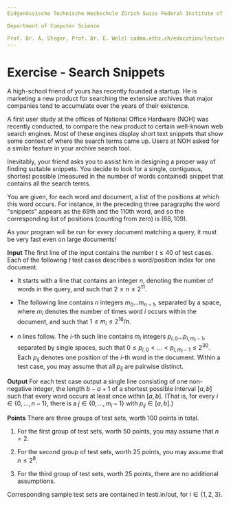 ```yaml
---
Eidgenössische Technische Hochschule Zürich Swiss Federal Institute of Technology Zurich Algorithms Lab HS22

Department of Computer Science

Prof. Dr. A. Steger, Prof. Dr. E. Welzl cadmo.ethz.ch/education/lectures/HS22/algolab
---
```


# Exercise - Search Snippets

A high-school friend of yours has recently founded a startup. He is marketing a new product for searching the extensive archives that major companies tend to accumulate over the years of their existence.

A first user study at the offices of National Office Hardware (NOH) was recently conducted, to compare the new product to certain well-known web search engines. Most of these engines display short text snippets that show some context of where the search terms came up. Users at NOH asked for a similar feature in your archive search tool.

Inevitably, your friend asks you to assist him in designing a proper way of finding suitable snippets. You decide to look for a single, contiguous, shortest possible (measured in the number of words contained) snippet that contains all the search terms.

You are given, for each word and document, a list of the positions at which this word occurs. For instance, in the preceding three paragraphs the word "snippets" appears as the 69th and the 110th word, and so the corresponding list of positions (counting from zero) is $(68,109)$.

As your program will be run for every document matching a query, it must be very fast even on large documents!

**Input** The first line of the input contains the number $t \leqslant 40$ of test cases. Each of the following $t$ test cases describes a word/position index for one document.

- It starts with a line that contains an integer $n$, denoting the number of words in the query, and such that $2 \leqslant n \leqslant 2^{11}$.

- The following line contains $n$ integers $m_{0} \ldots m_{n-1}$, separated by a space, where $m_{i}$ denotes the number of times word $i$ occurs within the document, and such that $1 \leqslant m_{i} \leqslant 2^{16} / \mathrm{n}$.

- $n$ lines follow. The $i$-th such line contains $m_{i}$ integers $p_{i, 0} \ldots p_{i, m_{i}-1}$, separated by single spaces, such that $0 \leqslant p_{i, 0}<\ldots<p_{i, m_{i}-1} \leqslant 2^{30}$. Each $p_{i j}$ denotes one position of the $i$-th word in the document. Within a test case, you may assume that all $p_{i j}$ are pairwise distinct.

**Output** For each test case output a single line consisting of one non-negative integer, the length $b-a+1$ of a shortest possible interval $[a, b]$ such that every word occurs at least once within $[a, b]$. (That is, for every $i \in\{0, \ldots, n-1\}$, there is a $j \in\left\{0, \ldots, m_{i}-1\right\}$ with $p_{i j} \in[a, b]$.)

**Points** There are three groups of test sets, worth 100 points in total.

1. For the first group of test sets, worth 50 points, you may assume that $n=2$.

2. For the second group of test sets, worth 25 points, you may assume that $n \leqslant 2^{8}$.

3. For the third group of test sets, worth 25 points, there are no additional assumptions.

Corresponding sample test sets are contained in testi.in/out, for $i \in\{1,2,3\}$.
